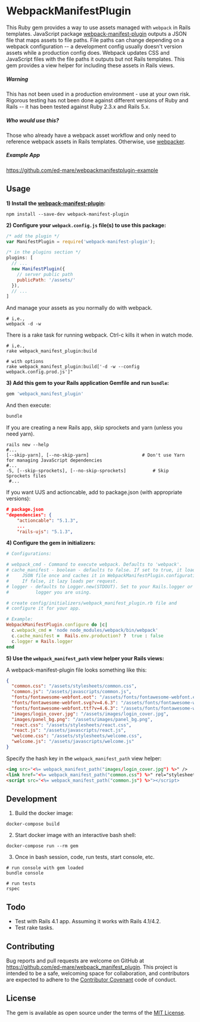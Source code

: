 # WebpackManifestPlugin

This Ruby gem provides a way to use assets managed with `webpack` in Rails templates. JavaScript package  [webpack-manifest-plugin](https://www.npmjs.com/package/webpack-manifest-plugin) outputs a JSON file that maps assets to file paths. File paths can change depending on a webpack configuration -- a development config usually doesn't version assets while a production config does. Webpack updates CSS and JavaScript files with the file paths it outputs but not Rails templates. This gem provides a view helper for including these assets in Rails views.

##### Warning

This has not been used in a production environment - use at your own risk. Rigorous testing has not been done against different versions of Ruby and Rails -- it has been tested against Ruby 2.3.x and Rails 5.x.

##### Who would use this?

Those who already have a webpack asset workflow and only need to reference webpack assets in Rails templates. Otherwise, use [webpacker](https://github.com/rails/webpacker).

##### Example App

https://github.com/ed-mare/webpackmanifestplugin-example

## Usage

**1) Install the [webpack-manifest-plugin](https://www.npmjs.com/package/webpack-manifest-plugin):**

```shell
npm install --save-dev webpack-manifest-plugin
```

**2) Configure your `webpack.config.js` file(s) to use this package:**

```javascript
/* add the plugin */
var ManifestPlugin = require('webpack-manifest-plugin');

/* in the plugins section */
plugins: [
  // ...
  new ManifestPlugin({
    // server public path
    publicPath: '/assets/'
  }),
  // ...
]
```

And manage your assets as you normally do with webpack.

```shell
# i,e.,
webpack -d -w
```
There is a rake task for running webpack. Ctrl-c kills it when in watch mode.

```shell
# i,e.,
rake webpack_manifest_plugin:build

# with options
rake webpack_manifest_plugin:build['-d -w --config webpack.config.prod.js']"
```

**3) Add this gem to your Rails application Gemfile and run `bundle`:**

```ruby
gem 'webpack_manifest_plugin'
```

And then execute:

```ruby
bundle
```

If you are creating a new Rails app, skip sprockets and yarn (unless you need yarn).

```shell
rails new --help
#...
[--skip-yarn], [--no-skip-yarn]                    # Don't use Yarn for managing JavaScript dependencies
#...
-S, [--skip-sprockets], [--no-skip-sprockets]          # Skip Sprockets files
 #...
```

If you want UJS and actioncable, add to package.json (with appropriate versions):

```JSON
# package.json
"dependencies": {
    "actioncable": "5.1.3",
    ...
    "rails-ujs": "5.1.3",
```

**4) Configure the gem in initializers:**

```ruby
# Configurations:

# webpack_cmd - Command to execute webpack. Defaults to 'webpack'.
# cache_manifest - boolean - defaults to false. If set to true, it loads the
#     JSON file once and caches it in WebpackManifestPlugin.configuration.manifest.
#     If false, it lazy loads per request.
# logger - defaults to Logger.new(STDOUT). Set to your Rails.logger or whatever
#          logger you are using.

# create config/initializers/webpack_manifest_plugin.rb file and
# configure it for your app.

# Example:
WebpackManifestPlugin.configure do |c|
  c.webpack_cmd = 'node node_modules/webpack/bin/webpack'
  c.cache_manifest =  Rails.env.production? ?  true : false
  c.logger = Rails.logger
end
```

**5) Use the `webpack_manifest_path` view helper your Rails views:**

A webpack-manifest-plugin file looks something like this:

```JSON
{
  "common.css": "/assets/stylesheets/common.css",
  "common.js": "/assets/javascripts/common.js",
  "fonts/fontawesome-webfont.eot": "/assets/fonts/fontawesome-webfont.eot",
  "fonts/fontawesome-webfont.svg?v=4.6.3": "/assets/fonts/fontawesome-webfont.svg",
  "fonts/fontawesome-webfont.ttf?v=4.6.3": "/assets/fonts/fontawesome-webfont.ttf",
  "images/login_cover.jpg": "/assets/images/login_cover.jpg",
  "images/panel_bg.png": "/assets/images/panel_bg.png",
  "react.css": "/assets/stylesheets/react.css",
  "react.js": "/assets/javascripts/react.js",
  "welcome.css": "/assets/stylesheets/welcome.css",
  "welcome.js": "/assets/javascripts/welcome.js"
}
```

Specify the hash key in the `webpack_manifest_path` view helper:

```html
<img src="<%= webpack_manifest_path("images/login_cover.jpg") %>" />
<link href="<%= webpack_manifest_path("common.css") %>" rel="stylesheet" type="text/css">
<script src="<%= webpack_manifest_path("common.js") %>"></script>
```

## Development

1) Build the docker image:

```shell
docker-compose build
```

2) Start docker image with an interactive bash shell:

```shell
docker-compose run --rm gem
```

3) Once in bash session, code, run tests, start console, etc.

```shell
# run console with gem loaded
bundle console

# run tests
rspec
```

## Todo

- Test with Rails 4.1 app. Assuming it works with Rails 4.1/4.2.
- Test rake tasks.

## Contributing

Bug reports and pull requests are welcome on GitHub at https://github.com/ed-mare/webpack_manifest_plugin. This project is intended to be a safe, welcoming space for collaboration, and contributors are expected to adhere to the [Contributor Covenant](http://contributor-covenant.org) code of conduct.


## License

The gem is available as open source under the terms of the [MIT License](http://opensource.org/licenses/MIT).
